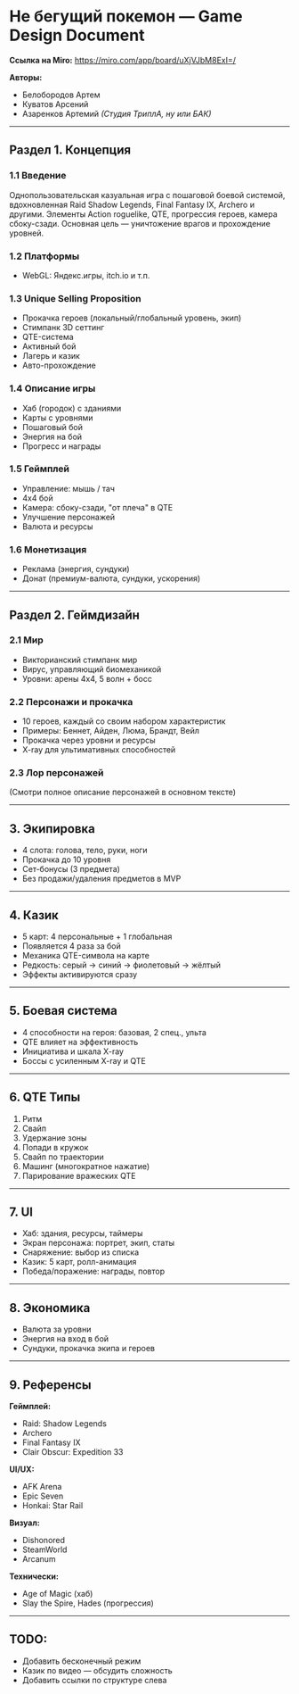 
# Не бегущий покемон — Game Design Document

**Ссылка на Miro:** https://miro.com/app/board/uXjVJbM8ExI=/

**Авторы:**
- Белобородов Артем
- Куватов Арсений
- Азаренков Артемий
*(Студия ТриплА, ну или БАК)*

---

## Раздел 1. Концепция

### 1.1 Введение
Однопользовательская казуальная игра с пошаговой боевой системой, вдохновленная Raid Shadow Legends, Final Fantasy IX, Archero и другими. Элементы Action roguelike, QTE, прогрессия героев, камера сбоку-сзади. Основная цель — уничтожение врагов и прохождение уровней.

### 1.2 Платформы
- WebGL: Яндекс.игры, itch.io и т.п.

### 1.3 Unique Selling Proposition
- Прокачка героев (локальный/глобальный уровень, экип)
- Стимпанк 3D сеттинг
- QTE-система
- Активный бой
- Лагерь и казик
- Авто-прохождение

### 1.4 Описание игры
- Хаб (городок) с зданиями
- Карты с уровнями
- Пошаговый бой
- Энергия на бой
- Прогресс и награды

### 1.5 Геймплей
- Управление: мышь / тач
- 4х4 бой
- Камера: сбоку-сзади, "от плеча" в QTE
- Улучшение персонажей
- Валюта и ресурсы

### 1.6 Монетизация
- Реклама (энергия, сундуки)
- Донат (премиум-валюта, сундуки, ускорения)

---

## Раздел 2. Геймдизайн

### 2.1 Мир
- Викторианский стимпанк мир
- Вирус, управляющий биомеханикой
- Уровни: арены 4х4, 5 волн + босс

### 2.2 Персонажи и прокачка
- 10 героев, каждый со своим набором характеристик
- Примеры: Беннет, Айден, Люма, Брандт, Вейл
- Прокачка через уровни и ресурсы
- X-ray для ультимативных способностей

### 2.3 Лор персонажей
(Смотри полное описание персонажей в основном тексте)

---

## 3. Экипировка
- 4 слота: голова, тело, руки, ноги
- Прокачка до 10 уровня
- Сет-бонусы (3 предмета)
- Без продажи/удаления предметов в MVP

---

## 4. Казик
- 5 карт: 4 персональные + 1 глобальная
- Появляется 4 раза за бой
- Механика QTE-символа на карте
- Редкость: серый → синий → фиолетовый → жёлтый
- Эффекты активируются сразу

---

## 5. Боевая система
- 4 способности на героя: базовая, 2 спец., ульта
- QTE влияет на эффективность
- Инициатива и шкала X-ray
- Боссы с усиленным X-ray и QTE

---

## 6. QTE Типы
1. Ритм
2. Свайп
3. Удержание зоны
4. Попади в кружок
5. Свайп по траектории
6. Машинг (многократное нажатие)
7. Парирование вражеских QTE

---

## 7. UI
- Хаб: здания, ресурсы, таймеры
- Экран персонажа: портрет, экип, статы
- Снаряжение: выбор из списка
- Казик: 5 карт, ролл-анимация
- Победа/поражение: награды, повтор

---

## 8. Экономика
- Валюта за уровни
- Энергия на вход в бой
- Сундуки, прокачка экипа и героев

---

## 9. Референсы
**Геймплей:**
- Raid: Shadow Legends
- Archero
- Final Fantasy IX
- Clair Obscur: Expedition 33

**UI/UX:**
- AFK Arena
- Epic Seven
- Honkai: Star Rail

**Визуал:**
- Dishonored
- SteamWorld
- Arcanum

**Технически:**
- Age of Magic (хаб)
- Slay the Spire, Hades (прогрессия)

---

## TODO:
- Добавить бесконечный режим
- Казик по видео — обсудить сложность
- Добавить ссылки по структуре слева

